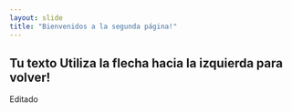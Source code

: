 ```yaml
---
layout: slide
title: "Bienvenidos a la segunda página!"
---
```

Tu texto
Utiliza la flecha hacia la izquierda para volver!
---
Editado
